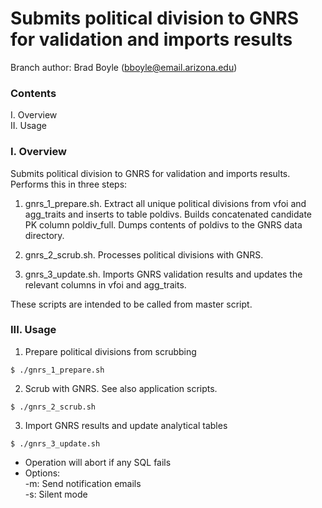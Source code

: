 # Submits political division to GNRS for validation and imports results

Branch author: Brad Boyle (bboyle@email.arizona.edu)  

### Contents

I. Overview  
II. Usage  

### I. Overview

Submits political division to GNRS for validation and imports results. Performs this in three steps:

1. gnrs_1_prepare.sh. Extract all unique political divisions from vfoi and agg_traits and inserts to table poldivs. Builds concatenated candidate PK column poldiv_full. Dumps contents of poldivs to the GNRS data directory.

2. gnrs_2_scrub.sh. Processes political divisions with GNRS.

3. gnrs_3_update.sh. Imports GNRS validation results and updates the relevant columns in vfoi and agg_traits.

These scripts are intended to be called from master script.

### III. Usage

1. Prepare political divisions from scrubbing 

```
$ ./gnrs_1_prepare.sh
```

2. Scrub with GNRS. See also application scripts.  

```
$ ./gnrs_2_scrub.sh
```

3. Import GNRS results and update analytical tables

```
$ ./gnrs_3_update.sh
```

  * Operation will abort if any SQL fails
  * Options:  
  	-m: Send notification emails  
  	-s: Silent mode  


